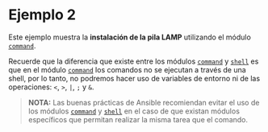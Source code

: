 # Ejemplo 2

Este ejemplo muestra la **instalación de la pila LAMP** utilizando el módulo [`command`][1].

Recuerde que la diferencia que existe entre los módulos [`command`][1] y [`shell`][2] es que en el módulo [`command`][1] los comandos no se ejecutan a través de una shell, por lo tanto, no podremos hacer uso de variables de entorno ni de las operaciones:  `<`, `>`, `|`, `;` y  `&`.

> **NOTA:** Las buenas prácticas de Ansible recomiendan evitar el uso de los módulos [`command`][1] y [`shell`][2] en el caso de que existan módulos específicos que permitan realizar la misma tarea que el comando.

[1]: https://docs.ansible.com/ansible/latest/collections/ansible/builtin/command_module.html
[2]: https://docs.ansible.com/ansible/latest/collections/ansible/builtin/shell_module.html